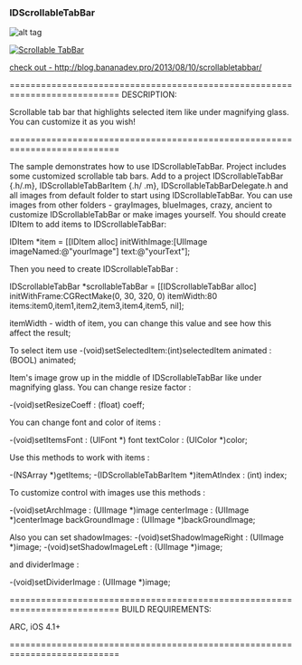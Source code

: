 ### IDScrollableTabBar ###

![alt tag](https://raw.github.com/valitovaza/scrollableTabbar/master/IDScrollableTabBar.png)

[![Scrollable TabBar](https://raw.github.com/valitovaza/scrollableTabbar/master/video.png)](http://www.youtube.com/watch?v=wBNHplkTSLQ)

<a href = 'http://blog.bananadev.pro/2013/08/10/scrollabletabbar/' target = '_blank'>check out - http://blog.bananadev.pro/2013/08/10/scrollabletabbar/</a>


===========================================================================
DESCRIPTION:

Scrollable tab bar that highlights selected item like under magnifying glass. You can customize it as you wish!


===========================================================================

The sample demonstrates how to use IDScrollableTabBar. Project includes some customized scrollable tab bars. Add to a project IDScrollableTabBar {.h/.m}, IDScrollableTabBarItem {.h/ .m},  IDScrollableTabBarDelegate.h and all images from default folder to start using IDScrollableTabBar.
You can use images from other folders - grayImages, blueImages, crazy, ancient to customize IDScrollableTabBar or make images yourself. You should create IDItem to add items to IDScrollableTabBar: 

IDItem *item = [[IDItem alloc] initWithImage:[UIImage imageNamed:@"yourImage"] text:@"yourText"];

Then you need to create IDScrollableTabBar : 

IDScrollableTabBar *scrollableTabBar = [[IDScrollableTabBar alloc] initWithFrame:CGRectMake(0, 30, 320, 0) itemWidth:80 items:item0,item1,item2,item3,item4,item5, nil];

itemWidth - width of item, you can change this value and see how this affect the result;

To select item use -(void)setSelectedItem:(int)selectedItem animated : (BOOL) animated;

Item's image grow up in the middle of IDScrollableTabBar like under magnifying glass. You can change resize factor : 

-(void)setResizeCoeff : (float) coeff;

You can change font and color of items : 

-(void)setItemsFont : (UIFont *) font textColor : (UIColor *)color;

Use this methods to work with items : 

-(NSArray *)getItems;
-(IDScrollableTabBarItem *)itemAtIndex : (int) index;

To customize control with images use this methods : 

-(void)setArchImage : (UIImage *)image centerImage : (UIImage *)centerImage backGroundImage : (UIImage *)backGroundImage;

Also you can set shadowImages:
-(void)setShadowImageRight : (UIImage *)image;
-(void)setShadowImageLeft : (UIImage *)image;

and dividerImage : 

-(void)setDividerImage : (UIImage *)image;

===========================================================================
BUILD REQUIREMENTS:

ARC, iOS 4.1+

===========================================================================
